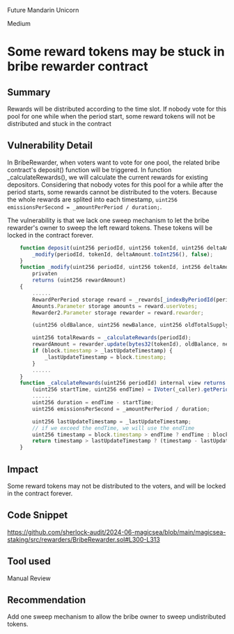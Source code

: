 Future Mandarin Unicorn

Medium

# Some reward tokens may be stuck in bribe rewarder contract

## Summary
Rewards will be distributed according to the time slot. If nobody vote for this pool for one while when the period start, some reward tokens will not be distributed and stuck in the contract

## Vulnerability Detail
In BribeRewarder, when voters want to vote for one pool, the related bribe contract's deposit() function will be triggered.
In function _calculateRewards(), we will calculate the current rewards for existing depositors. Considering that nobody votes for this pool for a while after the period starts, some rewards cannot be distributed to the voters. Because the whole rewards are splited into each timestamp, `uint256 emissionsPerSecond = _amountPerPeriod / duration;`.

The vulnerability is that we lack one sweep mechanism to let the bribe rewarder's owner to sweep the left reward tokens. These tokens will be locked in the contract forever.

```javascript
    function deposit(uint256 periodId, uint256 tokenId, uint256 deltaAmount) public onlyVoter {
        _modify(periodId, tokenId, deltaAmount.toInt256(), false);
    }
    function _modify(uint256 periodId, uint256 tokenId, int256 deltaAmount, bool isPayOutReward)
        privaten
        returns (uint256 rewardAmount)
    { 
        ......
        RewardPerPeriod storage reward = _rewards[_indexByPeriodId(periodId)];
        Amounts.Parameter storage amounts = reward.userVotes;
        Rewarder2.Parameter storage rewarder = reward.rewarder;

        (uint256 oldBalance, uint256 newBalance, uint256 oldTotalSupply,) = amounts.update(tokenId, deltaAmount);

        uint256 totalRewards = _calculateRewards(periodId);
        rewardAmount = rewarder.update(bytes32(tokenId), oldBalance, newBalance, oldTotalSupply, totalRewards);
        if (block.timestamp > _lastUpdateTimestamp) {
            _lastUpdateTimestamp = block.timestamp;
        }
        ......
    }
    function _calculateRewards(uint256 periodId) internal view returns (uint256) {
        (uint256 startTime, uint256 endTime) = IVoter(_caller).getPeriodStartEndtime(periodId);
        ......
        uint256 duration = endTime - startTime;
        uint256 emissionsPerSecond = _amountPerPeriod / duration;

        uint256 lastUpdateTimestamp = _lastUpdateTimestamp;
        // if we exceed the endTime, we will use the endTime
        uint256 timestamp = block.timestamp > endTime ? endTime : block.timestamp;
        return timestamp > lastUpdateTimestamp ? (timestamp - lastUpdateTimestamp) * emissionsPerSecond : 0;
    }
```

## Impact
Some reward tokens may not be distributed to the voters, and will be locked in the contract forever.

## Code Snippet
https://github.com/sherlock-audit/2024-06-magicsea/blob/main/magicsea-staking/src/rewarders/BribeRewarder.sol#L300-L313
## Tool used

Manual Review

## Recommendation
Add one sweep mechanism to allow the bribe owner to sweep undistributed tokens.

